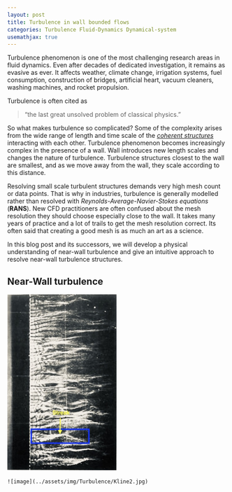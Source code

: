 ```yaml
---
layout: post
title: Turbulence in wall bounded flows
categories: Turbulence Fluid-Dynamics Dynamical-system
usemathjax: true
---
```


Turbulence phenomenon is one of the most challenging research areas in fluid dynamics. Even after decades of dedicated investigation, it remains as evasive as ever.  It affects weather, climate change, irrigation systems, fuel consumption, construction of bridges, artificial heart, vacuum cleaners, washing machines, and rocket propulsion.  

Turbulence is often cited as 

> “the last great unsolved problem of classical physics.”

So what makes turbulence so complicated? Some of the complexity arises from the wide range of length and time scale of the [*coherent structures*](#near-wall-structures)  interacting with each other. Turbulence phenomenon becomes increasingly complex in the presence of a wall. Wall introduces new length scales and changes the nature of turbulence. Turbulence structures closest to the wall are smallest, and as we move away from the wall, they scale according to this distance. 

Resolving small scale turbulent structures demands very high mesh count or data points. That is why in industries, turbulence is generally modelled rather than resolved with *Reynolds-Average-Navier-Stokes equations* (**RANS**). New CFD practitioners are often confused about the mesh resolution they should choose especially close to the wall. It takes many years of practice and a lot of trails to get the mesh resolution correct.  Its often said that creating a good mesh is as much an art as a science. 

In this blog post and its successors, we will develop a physical understanding of near-wall turbulence and give an intuitive approach to resolve near-wall turbulence structures. 



## Near-Wall turbulence



<img src="../assets/img/Turbulence/Kline2.jpg" title="Kline near-wall experiment" width=250px>



```
![image](../assets/img/Turbulence/Kline2.jpg)
```




